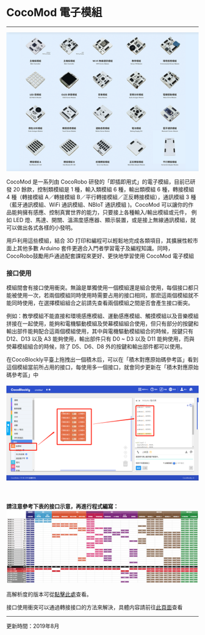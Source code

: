 # CocoMod 電子模組

---

![](../media/about-cocomod.png)

CocoMod 是一系列由 CocoRobo 研發的「即插即用式」的電子模組，目前已研發 20 餘款，控制類模組是 1 種，輸入類模組 6 種，輸出類模組 6 種，轉接模組 4 種（轉接模組 A／轉接模組 B／平行轉接模組／正反轉接模組），通訊模組 3 種（藍牙通訊模組、WiFi 通訊模組、NBIoT 通訊模組 )。CocoMod 可以讓你的作品能夠擁有感應、控制真實世界的能力，只要接上各種輸入/輸出模組或元件， 例如 LED 燈、馬達、開關、溫濕度感應器、顯示裝置，或是接上無線通訊模組，就可以做出各式各樣的小發明。

用戶利用這些模組，結合 3D 打印和編程可以輕鬆地完成各類項目，其擴展性較市面上其他多數 Arduino 套件更適合入門者學習電子及編程知識。同時，CocoRobo鼓勵用戶通過配套課程來更好、更快地學習使用 CocoMod 電子模組

### 接口使用

模組間會有接口使用衝突。無論是單獨使用一個模組還是組合使用，每個接口都只能被使用一次，若兩個模組同時使用時需要占用的接口相同，那麽這兩個模組就不能同時使用，在選擇模組組合之前請先查看兩個模組之間是否會產生接口衝突。

例如：教學模組不能直接和環境感應模組、運動感應模組、觸摸模組以及音樂模組拼接在一起使用，能夠和電機驅動模組及熒幕模組組合使用，但只有部分的按鍵和輸出部件能夠配合這兩個模組使用，其中與電機驅動模組組合的時候，按鍵只有 D12、D13 以及 A3 能夠使用，輸出部件只有 D0 ~ D3 以及 D11 能夠使用，而與熒幕模組組合的時候，除了 D5、D6、D8 外的按鍵和輸出部件都可以使用。

在CocoBlockly平臺上拖拽出一個積木后，可以在「積木對應原始碼參考區」看到這個模組當前所占用的接口，每使用多一個接口，就會同步更新在「積木對應原始碼參考區」中

<div style="padding: 5px 0 40px 0;text-align: center;"><img src="../media/serial_exam.png"/></div>

**請注意參考下表的接口示意，再進行程式編寫：**
![](../media/cocorobo-modules-pinout-map_v2.jpg)

高解析度的版本可從[點擊此處](http://cocorobo.hk/downloads/cocorobo-modules-pinout-map_v2.pdf)查看。

接口使用衝突可以通過轉接接口的方法來解決，具體内容請前往[此頁面](/cocomod/pinout-map)查看

---
更新時間：2019年8月
